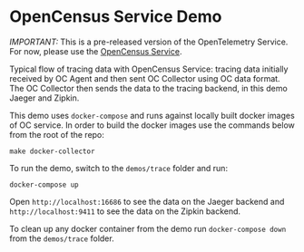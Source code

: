 # OpenCensus Service Demo

*IMPORTANT:* This is a pre-released version of the OpenTelemetry Service.
For now, please use the [OpenCensus Service](https://github.com/open-telemetry/opentelemetry-service).

Typical flow of tracing data with OpenCensus Service: tracing data initially received by OC Agent
and then sent OC Collector using OC data format. The OC Collector then sends the data to the
tracing backend, in this demo Jaeger and Zipkin.

This demo uses `docker-compose` and runs against locally built docker images of OC service. In
order to build the docker images use the commands below from the root of the repo:

```shell
make docker-collector
```

To run the demo, switch to the `demos/trace` folder and run:

```shell
docker-compose up
```

Open `http://localhost:16686` to see the data on the Jaeger backend and `http://localhost:9411` to see
the data on the Zipkin backend.

To clean up any docker container from the demo run `docker-compose down` from the `demos/trace` folder.
